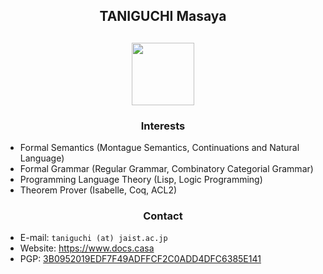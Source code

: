 <h2 align="center">TANIGUCHI Masaya<h2>

<p align="center">
  <img width="100" src="https://3.bp.blogspot.com/-KWoDv_DTebY/UWgWUHqfceI/AAAAAAAAQAM/LF-vpCh5NTA/s1600/cafe_mark.png"><br>
</p>

<h3 align="center">Interests</h3>

- Formal Semantics (Montague Semantics, Continuations and Natural Language)
- Formal Grammar (Regular Grammar, Combinatory Categorial Grammar)
- Programming Language Theory (Lisp, Logic Programming)
- Theorem Prover (Isabelle, Coq, ACL2)

<h3 align="center">Contact</h3>

- E-mail: `taniguchi (at) jaist.ac.jp`
- Website: https://www.docs.casa
- PGP: [3B0952019EDF7F49ADFFCF2C0ADD4DFC6385E141](https://keys.openpgp.org/search?q=3B0952019EDF7F49ADFFCF2C0ADD4DFC6385E141)
